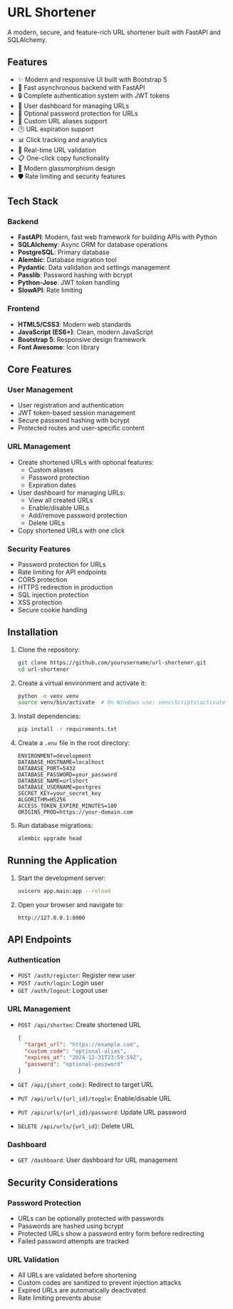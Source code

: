 # URL Shortener

A modern, secure, and feature-rich URL shortener built with FastAPI and SQLAlchemy.

## Features

- ✨ Modern and responsive UI built with Bootstrap 5
- 🚀 Fast asynchronous backend with FastAPI
- 🔒 Complete authentication system with JWT tokens
- 👤 User dashboard for managing URLs
- 🔑 Optional password protection for URLs
- 📝 Custom URL aliases support
- 🕒 URL expiration support
- 📊 Click tracking and analytics
- 🔄 Real-time URL validation
- 📋 One-click copy functionality
- 🎨 Modern glassmorphism design
- 🛡️ Rate limiting and security features

## Tech Stack

### Backend
- **FastAPI**: Modern, fast web framework for building APIs with Python
- **SQLAlchemy**: Async ORM for database operations
- **PostgreSQL**: Primary database
- **Alembic**: Database migration tool
- **Pydantic**: Data validation and settings management
- **Passlib**: Password hashing with bcrypt
- **Python-Jose**: JWT token handling
- **SlowAPI**: Rate limiting

### Frontend
- **HTML5/CSS3**: Modern web standards
- **JavaScript (ES6+)**: Clean, modern JavaScript
- **Bootstrap 5**: Responsive design framework
- **Font Awesome**: Icon library

## Core Features

### User Management
- User registration and authentication
- JWT token-based session management
- Secure password hashing with bcrypt
- Protected routes and user-specific content

### URL Management
- Create shortened URLs with optional features:
  - Custom aliases
  - Password protection
  - Expiration dates
- User dashboard for managing URLs:
  - View all created URLs
  - Enable/disable URLs
  - Add/remove password protection
  - Delete URLs
- Copy shortened URLs with one click

### Security Features
- Password protection for URLs
- Rate limiting for API endpoints
- CORS protection
- HTTPS redirection in production
- SQL injection protection
- XSS protection
- Secure cookie handling

## Installation

1. Clone the repository:
   ```bash
   git clone https://github.com/yourusername/url-shortener.git
   cd url-shortener
   ```

2. Create a virtual environment and activate it:
   ```bash
   python -m venv venv
   source venv/bin/activate  # On Windows use: venv\Scripts\activate
   ```

3. Install dependencies:
   ```bash
   pip install -r requirements.txt
   ```

4. Create a `.env` file in the root directory:
   ```env
   ENVIRONMENT=development
   DATABASE_HOSTNAME=localhost
   DATABASE_PORT=5432
   DATABASE_PASSWORD=your_password
   DATABASE_NAME=urlshort
   DATABASE_USERNAME=postgres
   SECRET_KEY=your_secret_key
   ALGORITHM=HS256
   ACCESS_TOKEN_EXPIRE_MINUTES=180
   ORIGINS_PROD=https://your-domain.com
   ```

5. Run database migrations:
   ```bash
   alembic upgrade head
   ```

## Running the Application

1. Start the development server:
   ```bash
   uvicorn app.main:app --reload
   ```

2. Open your browser and navigate to:
   ```
   http://127.0.0.1:8000
   ```

## API Endpoints

### Authentication
- `POST /auth/register`: Register new user
- `POST /auth/login`: Login user
- `GET /auth/logout`: Logout user

### URL Management
- `POST /api/shorten`: Create shortened URL
  ```json
  {
    "target_url": "https://example.com",
    "custom_code": "optional-alias",
    "expires_at": "2024-12-31T23:59:59Z",
    "password": "optional-password"
  }
  ```

- `GET /api/{short_code}`: Redirect to target URL
- `PUT /api/urls/{url_id}/toggle`: Enable/disable URL
- `PUT /api/urls/{url_id}/password`: Update URL password
- `DELETE /api/urls/{url_id}`: Delete URL

### Dashboard
- `GET /dashboard`: User dashboard for URL management

## Security Considerations

### Password Protection
- URLs can be optionally protected with passwords
- Passwords are hashed using bcrypt
- Protected URLs show a password entry form before redirecting
- Failed password attempts are tracked

### URL Validation
- All URLs are validated before shortening
- Custom codes are sanitized to prevent injection attacks
- Expired URLs are automatically deactivated
- Rate limiting prevents abuse


